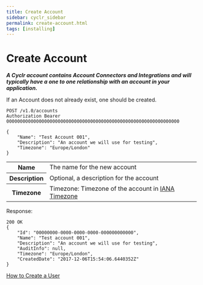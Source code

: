 ```yaml
---
title: Create Account
sidebar: cyclr_sidebar
permalink: create-account.html
tags: [installing]
---
```


# Create Account #

_**A Cyclr account contains Account Connectors and Integrations and will typically have a one to one relationship with an account in your application.**_

If an Account does not already exist, one should be created.

    POST /v1.0/accounts
    Authorization Bearer 0000000000000000000000000000000000000000000000000000000000000000

    {
        "Name": "Test Account 001",
        "Description": "An account we will use for testing",
        "Timezone": "Europe/London"
    }

<table>
    <tr>
        <th>Name</th>
        <td>The name for the new account</td>
    </tr>
    <tr>
        <th>Description</th>
        <td>Optional, a description for the account</td>
    </tr>
    <tr>
        <th>Timezone</th>
        <td>Timezone: Timezone of the account in <a href='https://en.wikipedia.org/wiki/List\_of\_tz\_database\_time\_zones'>IANA Timezone</a></td>
    </tr>
</table>

Response:

    200 OK
    {
        "Id": "00000000-0000-0000-0000-000000000000",
        "Name": "Test account 001",
        "Description": "An account we will use for testing",
        "AuditInfo": null,
        "Timezone": "Europe/London",
        "CreatedDate": "2017-12-06T15:54:06.6440352Z"
    }

[How to Create a User](./create-account-user)